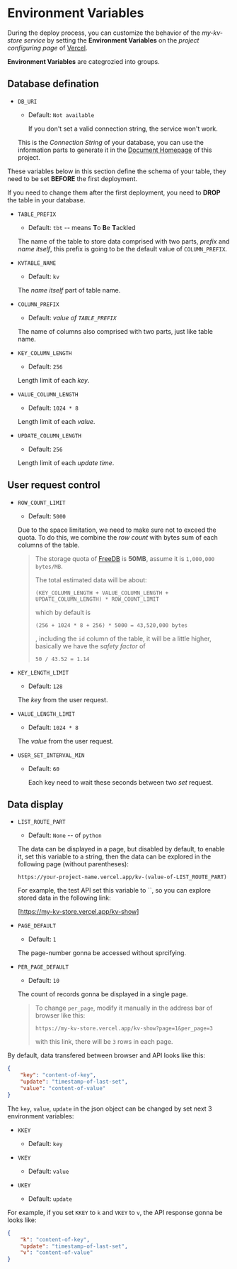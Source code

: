 # Environment Variables

During the deploy process, you can customize the behavior of the *my-kv-store service* by setting the **Environment Variables** on the *project configuring page* of [Vercel](https://vercel.com/).

**Environment Variables** are categrozied into groups.

## Database defination

- `DB_URI`

  - Default: `Not available`

    If you don't set a valid connection string, the service won't work.

  This is the *Connection String* of your database, you can use the information parts to generate it in the [Document Homepage](https://windsting.github.io/my-kv-store) of this project.

These variables below in this section define the schema of your table, they need to be set **BEFORE** the first deployment.

If you need to change them after the first deployment, you need to **DROP** the table in your database.

- `TABLE_PREFIX`

  - Default: `tbt` -- means **T**o **B**e **T**ackled

  The name of the table to store data comprised with two parts, *prefix* and *name itself*, this prefix is going to be the default value of `COLUMN_PREFIX`.

- `KVTABLE_NAME`

  - Default: `kv`

  The *name itself* part of table name.

- `COLUMN_PREFIX`

  - Default: *value of `TABLE_PREFIX`*

  The name of columns also comprised with two parts, just like table name.

- `KEY_COLUMN_LENGTH`

  - Default: `256`

  Length limit of each *key*.

- `VALUE_COLUMN_LENGTH`

  - Default: `1024 * 8`

  Length limit of each *value*.

- `UPDATE_COLUMN_LENGTH`

  - Default: `256`

  Length limit of each *update time*.

## User request control

- `ROW_COUNT_LIMIT`

  - Default: `5000`

  Due to the space limitation, we need to make sure not to exceed the quota. To do this, we combine the *row count* with bytes sum of each columns of the table.

  > The storage quota of [FreeDB](https://freedb.tech) is **50MB**, assume it is `1,000,000 bytes/MB`.
  >
  > The total estimated data will be about:
  >
  > `(KEY_COLUMN_LENGTH + VALUE_COLUMN_LENGTH + UPDATE_COLUMN_LENGTH) * ROW_COUNT_LIMIT`
  >
  > which by default is
  >
  > `(256 + 1024 * 8 + 256) * 5000 = 43,520,000 bytes`
  >
  > , including the `id` column of the table, it will be a little higher, basically we have the *safety factor* of
  >
  > `50 / 43.52 = 1.14`

- `KEY_LENGTH_LIMIT`

  - Default: `128`

  The *key* from the user request.

- `VALUE_LENGTH_LIMIT`

  - Default: `1024 * 8`

  The *value* from the user request.

- `USER_SET_INTERVAL_MIN`

  - Default: `60`

    Each key need to wait these seconds between two *set* request.

## Data display

- `LIST_ROUTE_PART`

  - Default: `None` -- of `python`

  The data can be displayed in a page, but disabled by default, to enable it, set this variable to a string, then the data can be explored in the following page (without parentheses):

  `https://your-project-name.vercel.app/kv-(value-of-LIST_ROUTE_PART)`

  For example, the test API set this variable to ``, so you can explore stored data in the following link:

  [https://my-kv-store.vercel.app/kv-show]

- `PAGE_DEFAULT`

  - Default: `1`

  The page-number gonna be accessed without sprcifying.

- `PER_PAGE_DEFAULT`

  - Default: `10`

  The count of records gonna be displayed in a single page.

  > To change `per_page`, modify it manually in the address bar of browser like this:
  >
  > `https://my-kv-store.vercel.app/kv-show?page=1&per_page=3`
  >
  > with this link, there will be `3` rows in each page.

By default, data transfered between browser and API looks like this:

```json
{
    "key": "content-of-key",
    "update": "timestamp-of-last-set",
    "value": "content-of-value"
}
```

The `key`, `value`, `update` in the json object can be changed by set next 3 environment variables:

- `KKEY`

  - Default: `key`

- `VKEY`

  - Default: `value`

- `UKEY`

  - Default: `update`

For example, if you set `KKEY` to `k` and `VKEY` to `v`, the API response gonna be looks like:

```json
{
    "k": "content-of-key",
    "update": "timestamp-of-last-set",
    "v": "content-of-value"
}
```
